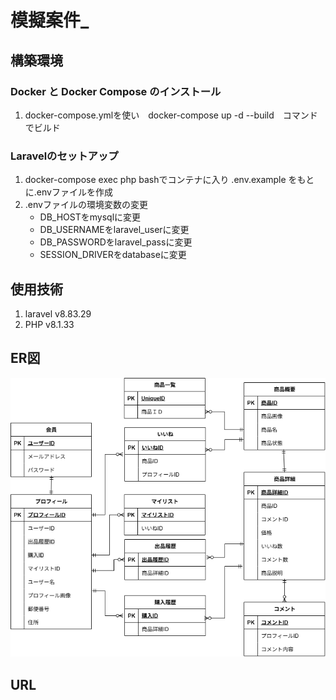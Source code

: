 # 模擬案件_

## 構築環境
### Docker と Docker Compose のインストール
1. docker-compose.ymlを使い　docker-compose up -d --build　コマンドでビルド


### Laravelのセットアップ
1. docker-compose exec php bashでコンテナに入り .env.example をもとに.envファイルを作成
2. .envファイルの環境変数の変更
    * DB_HOSTをmysqlに変更
    * DB_USERNAMEをlaravel_userに変更
    * DB_PASSWORDをlaravel_passに変更
    * SESSION_DRIVERをdatabaseに変更

## 使用技術
1. laravel v8.83.29
2. PHP v8.1.33

## ER図
![ER Image](er.png)

## URL
